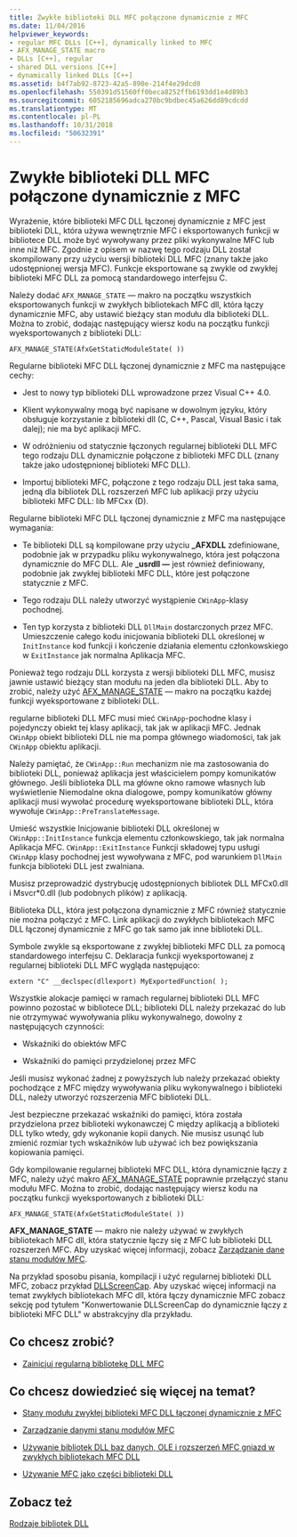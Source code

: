 ```yaml
---
title: Zwykłe biblioteki DLL MFC połączone dynamicznie z MFC
ms.date: 11/04/2016
helpviewer_keywords:
- regular MFC DLLs [C++], dynamically linked to MFC
- AFX_MANAGE_STATE macro
- DLLs [C++], regular
- shared DLL versions [C++]
- dynamically linked DLLs [C++]
ms.assetid: b4f7ab92-8723-42a5-890e-214f4e29dcd0
ms.openlocfilehash: 550391d51560ff0beca8252ffb6193dd1e4d89b3
ms.sourcegitcommit: 6052185696adca270bc9bdbec45a626dd89cdcdd
ms.translationtype: MT
ms.contentlocale: pl-PL
ms.lasthandoff: 10/31/2018
ms.locfileid: "50632391"
---
```

# <a name="regular-mfc-dlls-dynamically-linked-to-mfc"></a>Zwykłe biblioteki DLL MFC połączone dynamicznie z MFC

Wyrażenie, które biblioteki MFC DLL łączonej dynamicznie z MFC jest biblioteki DLL, która używa wewnętrznie MFC i eksportowanych funkcji w bibliotece DLL może być wywoływany przez pliki wykonywalne MFC lub inne niż MFC. Zgodnie z opisem w nazwę tego rodzaju DLL został skompilowany przy użyciu wersji biblioteki DLL MFC (znany także jako udostępnionej wersja MFC). Funkcje eksportowane są zwykle od zwykłej biblioteki MFC DLL za pomocą standardowego interfejsu C.

Należy dodać `AFX_MANAGE_STATE` — makro na początku wszystkich eksportowanych funkcji w zwykłych bibliotekach MFC dll, która łączy dynamicznie MFC, aby ustawić bieżący stan modułu dla biblioteki DLL. Można to zrobić, dodając następujący wiersz kodu na początku funkcji wyeksportowanych z biblioteki DLL:

```
AFX_MANAGE_STATE(AfxGetStaticModuleState( ))
```

Regularne biblioteki MFC DLL łączonej dynamicznie z MFC ma następujące cechy:

- Jest to nowy typ biblioteki DLL wprowadzone przez Visual C++ 4.0.

- Klient wykonywalny mogą być napisane w dowolnym języku, który obsługuje korzystanie z biblioteki dll (C, C++, Pascal, Visual Basic i tak dalej); nie ma być aplikacji MFC.

- W odróżnieniu od statycznie łączonych regularnej biblioteki DLL MFC tego rodzaju DLL dynamicznie połączone z biblioteki MFC DLL (znany także jako udostępnionej biblioteki MFC DLL).

- Importuj biblioteki MFC, połączone z tego rodzaju DLL jest taka sama, jedną dla bibliotek DLL rozszerzeń MFC lub aplikacji przy użyciu biblioteki MFC DLL: lib MFCxx (D).

Regularne biblioteki MFC DLL łączonej dynamicznie z MFC ma następujące wymagania:

- Te biblioteki DLL są kompilowane przy użyciu **_AFXDLL** zdefiniowane, podobnie jak w przypadku pliku wykonywalnego, która jest połączona dynamicznie do MFC DLL. Ale **_usrdll —** jest również definiowany, podobnie jak zwykłej biblioteki MFC DLL, które jest połączone statycznie z MFC.

- Tego rodzaju DLL należy utworzyć wystąpienie `CWinApp`-klasy pochodnej.

- Ten typ korzysta z biblioteki DLL `DllMain` dostarczonych przez MFC. Umieszczenie całego kodu inicjowania biblioteki DLL określonej w `InitInstance` kod funkcji i kończenie działania elementu członkowskiego w `ExitInstance` jak normalna Aplikacja MFC.

Ponieważ tego rodzaju DLL korzysta z wersji biblioteki DLL MFC, musisz jawnie ustawić bieżący stan modułu na jeden dla biblioteki DLL. Aby to zrobić, należy użyć [AFX_MANAGE_STATE](../mfc/reference/extension-dll-macros.md#afx_manage_state) — makro na początku każdej funkcji wyeksportowane z biblioteki DLL.

regularne biblioteki DLL MFC musi mieć `CWinApp`-pochodne klasy i pojedynczy obiekt tej klasy aplikacji, tak jak w aplikacji MFC. Jednak `CWinApp` obiekt biblioteki DLL nie ma pompa głównego wiadomości, tak jak `CWinApp` obiektu aplikacji.

Należy pamiętać, że `CWinApp::Run` mechanizm nie ma zastosowania do biblioteki DLL, ponieważ aplikacja jest właścicielem pompy komunikatów głównego. Jeśli biblioteka DLL ma główne okno ramowe własnych lub wyświetlenie Niemodalne okna dialogowe, pompy komunikatów główny aplikacji musi wywołać procedurę wyeksportowane biblioteki DLL, która wywołuje `CWinApp::PreTranslateMessage`.

Umieść wszystkie Inicjowanie biblioteki DLL określonej w `CWinApp::InitInstance` funkcja elementu członkowskiego, tak jak normalna Aplikacja MFC. `CWinApp::ExitInstance` Funkcji składowej typu usługi `CWinApp` klasy pochodnej jest wywoływana z MFC, pod warunkiem `DllMain` funkcja biblioteki DLL jest zwalniana.

Musisz przeprowadzić dystrybucję udostępnionych bibliotek DLL MFCx0.dll i Msvcr*0.dll (lub podobnych plików) z aplikacją.

Biblioteka DLL, która jest połączona dynamicznie z MFC również statycznie nie można połączyć z MFC. Link aplikacji do zwykłych bibliotekach MFC DLL łączonej dynamicznie z MFC go tak samo jak inne biblioteki DLL.

Symbole zwykle są eksportowane z zwykłej biblioteki MFC DLL za pomocą standardowego interfejsu C. Deklaracja funkcji wyeksportowanej z regularnej biblioteki DLL MFC wygląda następująco:

```
extern "C" __declspec(dllexport) MyExportedFunction( );
```

Wszystkie alokacje pamięci w ramach regularnej biblioteki DLL MFC powinno pozostać w bibliotece DLL; biblioteki DLL należy przekazać do lub nie otrzymywać wywoływania pliku wykonywalnego, dowolny z następujących czynności:

- Wskaźniki do obiektów MFC

- Wskaźniki do pamięci przydzielonej przez MFC

Jeśli musisz wykonać żadnej z powyższych lub należy przekazać obiekty pochodzące z MFC między wywoływania pliku wykonywalnego i biblioteki DLL, należy utworzyć rozszerzenia MFC biblioteki DLL.

Jest bezpieczne przekazać wskaźniki do pamięci, która została przydzielona przez biblioteki wykonawczej C między aplikacją a biblioteki DLL tylko wtedy, gdy wykonanie kopii danych. Nie musisz usunąć lub zmienić rozmiar tych wskaźników lub używać ich bez powiększania kopiowania pamięci.

Gdy kompilowanie regularnej biblioteki MFC DLL, która dynamicznie łączy z MFC, należy użyć makro [AFX_MANAGE_STATE](../mfc/reference/extension-dll-macros.md#afx_manage_state) poprawnie przełączyć stanu modułu MFC. Można to zrobić, dodając następujący wiersz kodu na początku funkcji wyeksportowanych z biblioteki DLL:

```
AFX_MANAGE_STATE(AfxGetStaticModuleState( ))
```

**AFX_MANAGE_STATE** — makro nie należy używać w zwykłych bibliotekach MFC dll, która statycznie łączy się z MFC lub biblioteki DLL rozszerzeń MFC. Aby uzyskać więcej informacji, zobacz [Zarządzanie dane stanu modułów MFC](../mfc/managing-the-state-data-of-mfc-modules.md).

Na przykład sposobu pisania, kompilacji i użyć regularnej biblioteki DLL MFC, zobacz przykład [DLLScreenCap](https://github.com/Microsoft/VCSamples/tree/master/VC2010Samples/MFC/advanced/DllScreenCap). Aby uzyskać więcej informacji na temat zwykłych bibliotekach MFC dll, która łączy dynamicznie MFC zobacz sekcję pod tytułem "Konwertowanie DLLScreenCap do dynamicznie łączy z biblioteki MFC DLL" w abstrakcyjny dla przykładu.

## <a name="what-do-you-want-to-do"></a>Co chcesz zrobić?

- [Zainicjuj regularną bibliotekę DLL MFC](../build/run-time-library-behavior.md#initializing-regular-dlls)

## <a name="what-do-you-want-to-know-more-about"></a>Co chcesz dowiedzieć się więcej na temat?

- [Stany modułu zwykłej biblioteki MFC DLL łączonej dynamicznie z MFC](../build/module-states-of-a-regular-dll-dynamically-linked-to-mfc.md)

- [Zarządzanie danymi stanu modułów MFC](../mfc/managing-the-state-data-of-mfc-modules.md)

- [Używanie bibliotek DLL baz danych, OLE i rozszerzeń MFC gniazd w zwykłych bibliotekach MFC DLL](../build/using-database-ole-and-sockets-extension-dlls-in-regular-dlls.md)

- [Używanie MFC jako części biblioteki DLL](../mfc/tn011-using-mfc-as-part-of-a-dll.md)

## <a name="see-also"></a>Zobacz też

[Rodzaje bibliotek DLL](../build/kinds-of-dlls.md)